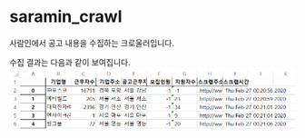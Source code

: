 # saramin_crawl
사람인에서 공고 내용을 수집하는 크로울러입니다.

수집 결과는 다음과 같이 보여집니다.
<img src='img/scrap_result.png' width=800>

